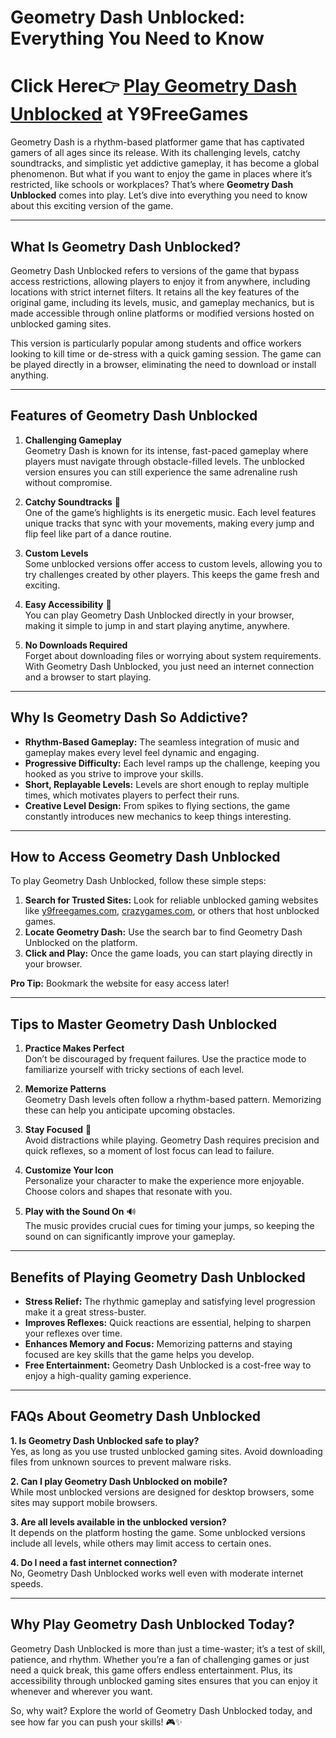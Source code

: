# Geometry Dash Unblocked: Everything You Need to Know  

# Click Here👉 [Play Geometry Dash Unblocked](https://www.y9freegames.com/game/geometry-dash-online/) at Y9FreeGames

Geometry Dash is a rhythm-based platformer game that has captivated gamers of all ages since its release. With its challenging levels, catchy soundtracks, and simplistic yet addictive gameplay, it has become a global phenomenon. But what if you want to enjoy the game in places where it’s restricted, like schools or workplaces? That’s where **Geometry Dash Unblocked** comes into play. Let’s dive into everything you need to know about this exciting version of the game.

---

## What Is Geometry Dash Unblocked?  

Geometry Dash Unblocked refers to versions of the game that bypass access restrictions, allowing players to enjoy it from anywhere, including locations with strict internet filters. It retains all the key features of the original game, including its levels, music, and gameplay mechanics, but is made accessible through online platforms or modified versions hosted on unblocked gaming sites.

This version is particularly popular among students and office workers looking to kill time or de-stress with a quick gaming session. The game can be played directly in a browser, eliminating the need to download or install anything.

---

## Features of Geometry Dash Unblocked  

1. **Challenging Gameplay**  
   Geometry Dash is known for its intense, fast-paced gameplay where players must navigate through obstacle-filled levels. The unblocked version ensures you can still experience the same adrenaline rush without compromise.

2. **Catchy Soundtracks** 🎵  
   One of the game’s highlights is its energetic music. Each level features unique tracks that sync with your movements, making every jump and flip feel like part of a dance routine.

3. **Custom Levels**  
   Some unblocked versions offer access to custom levels, allowing you to try challenges created by other players. This keeps the game fresh and exciting.

4. **Easy Accessibility** 🚪  
   You can play Geometry Dash Unblocked directly in your browser, making it simple to jump in and start playing anytime, anywhere.

5. **No Downloads Required**  
   Forget about downloading files or worrying about system requirements. With Geometry Dash Unblocked, you just need an internet connection and a browser to start playing.

---

## Why Is Geometry Dash So Addictive?  

- **Rhythm-Based Gameplay:** The seamless integration of music and gameplay makes every level feel dynamic and engaging.  
- **Progressive Difficulty:** Each level ramps up the challenge, keeping you hooked as you strive to improve your skills.  
- **Short, Replayable Levels:** Levels are short enough to replay multiple times, which motivates players to perfect their runs.  
- **Creative Level Design:** From spikes to flying sections, the game constantly introduces new mechanics to keep things interesting.  

---

## How to Access Geometry Dash Unblocked  

To play Geometry Dash Unblocked, follow these simple steps:  

1. **Search for Trusted Sites:** Look for reliable unblocked gaming websites like [y9freegames.com](https://y9freegames.com), [crazygames.com](https://crazygames.com), or others that host unblocked games.  
2. **Locate Geometry Dash:** Use the search bar to find Geometry Dash Unblocked on the platform.  
3. **Click and Play:** Once the game loads, you can start playing directly in your browser.  

**Pro Tip:** Bookmark the website for easy access later!  

---

## Tips to Master Geometry Dash Unblocked  

1. **Practice Makes Perfect**  
   Don’t be discouraged by frequent failures. Use the practice mode to familiarize yourself with tricky sections of each level.  

2. **Memorize Patterns**  
   Geometry Dash levels often follow a rhythm-based pattern. Memorizing these can help you anticipate upcoming obstacles.  

3. **Stay Focused** 🎯  
   Avoid distractions while playing. Geometry Dash requires precision and quick reflexes, so a moment of lost focus can lead to failure.  

4. **Customize Your Icon**  
   Personalize your character to make the experience more enjoyable. Choose colors and shapes that resonate with you.  

5. **Play with the Sound On** 🔊  
   The music provides crucial cues for timing your jumps, so keeping the sound on can significantly improve your gameplay.  

---

## Benefits of Playing Geometry Dash Unblocked  

- **Stress Relief:** The rhythmic gameplay and satisfying level progression make it a great stress-buster.  
- **Improves Reflexes:** Quick reactions are essential, helping to sharpen your reflexes over time.  
- **Enhances Memory and Focus:** Memorizing patterns and staying focused are key skills that the game helps you develop.  
- **Free Entertainment:** Geometry Dash Unblocked is a cost-free way to enjoy a high-quality gaming experience.  

---

## FAQs About Geometry Dash Unblocked  

**1. Is Geometry Dash Unblocked safe to play?**  
Yes, as long as you use trusted unblocked gaming sites. Avoid downloading files from unknown sources to prevent malware risks.  

**2. Can I play Geometry Dash Unblocked on mobile?**  
While most unblocked versions are designed for desktop browsers, some sites may support mobile browsers.  

**3. Are all levels available in the unblocked version?**  
It depends on the platform hosting the game. Some unblocked versions include all levels, while others may limit access to certain ones.  

**4. Do I need a fast internet connection?**  
No, Geometry Dash Unblocked works well even with moderate internet speeds.  

---

## Why Play Geometry Dash Unblocked Today?  

Geometry Dash Unblocked is more than just a time-waster; it’s a test of skill, patience, and rhythm. Whether you’re a fan of challenging games or just need a quick break, this game offers endless entertainment. Plus, its accessibility through unblocked gaming sites ensures that you can enjoy it whenever and wherever you want.

So, why wait? Explore the world of Geometry Dash Unblocked today, and see how far you can push your skills! 🎮✨  
